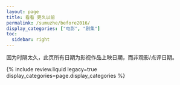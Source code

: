 ```yaml
---
layout: page
title: 看看 更久以前
permalink: /sumuzhe/before2016/
display_categories: ["电影", "剧集"]
toc:
  sidebar: right
---
```


<p>因为时隔太久，此页所有日期为影视作品上映日期，而非观影/点评日期。</p>

{% include review.liquid legacy=true display_categories=page.display_categories %}